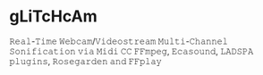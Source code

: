 # gLiTcHcAm
𝚁𝚎𝚊𝚕-𝚃𝚒𝚖𝚎 𝚆𝚎𝚋𝚌𝚊𝚖/𝚅𝚒𝚍𝚎𝚘𝚜𝚝𝚛𝚎𝚊𝚖 𝙼𝚞𝚕𝚝𝚒-𝙲𝚑𝚊𝚗𝚗𝚎𝚕 𝚂𝚘𝚗𝚒𝚏𝚒𝚌𝚊𝚝𝚒𝚘𝚗 𝚟𝚒𝚊 
𝙼𝚒𝚍𝚒 𝙲𝙲 𝙵𝙵𝚖𝚙𝚎𝚐, 𝙴𝚌𝚊𝚜𝚘𝚞𝚗𝚍, 𝙻𝙰𝙳𝚂𝙿𝙰 𝚙𝚕𝚞𝚐𝚒𝚗𝚜, 𝚁𝚘𝚜𝚎𝚐𝚊𝚛𝚍𝚎𝚗 𝚊𝚗𝚍 𝙵𝙵𝚙𝚕𝚊𝚢

